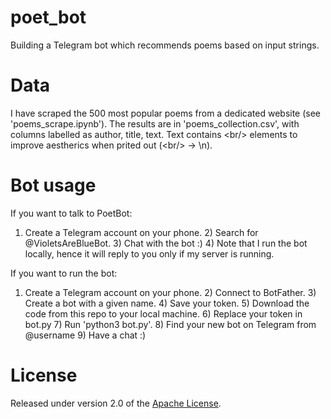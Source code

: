# poet_bot

Building a Telegram bot which recommends poems based on input strings.

# Data

I have scraped the 500 most popular poems from a dedicated website (see 'poems_scrape.ipynb'). The results are in 'poems_collection.csv', with columns labelled as author, title, text. Text contains <br\/> elements to improve aestherics when prited out (<br\/> -> \n).

# Bot usage

If you want to talk to PoetBot:
1) Create a Telegram account on your phone. 2) Search for @VioletsAreBlueBot. 3) Chat with the bot :) 4) Note that I run the bot locally, hence it will reply to you only if my server is running.

If you want to run the bot:
1) Create a Telegram account on your phone. 2) Connect to BotFather. 3) Create a bot with a given name. 4) Save your token. 5) Download the code from this repo to your local machine. 6) Replace your token in bot.py 7) Run 'python3 bot.py'. 8) Find your new bot on Telegram from @username 9) Have a chat :) 

# License
Released under version 2.0 of the [Apache License].

[Apache license]: http://www.apache.org/licenses/LICENSE-2.0
